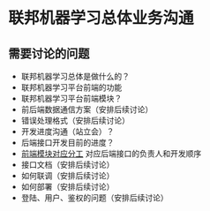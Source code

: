 # 联邦机器学习总体业务沟通

## 需要讨论的问题

- 联邦机器学习总体是做什么的？
- 联邦机器学习平台前端的功能
- 联邦机器学习平台前端模块？
- 前后端数据通信方案（安排后续讨论）
- 错误处理格式（安排后续讨论）
- 开发进度沟通（站立会）？
- 后端接口开发目前的进度？
- [前端模块对应分工](20210914-divide-module.md) 对应后端接口的负责人和开发顺序
- 接口文档（安排后续讨论）
- 如何联调（安排后续讨论）
- 如何部署（安排后续讨论）
- 登陆、用户、鉴权的问题（安排后续讨论）


